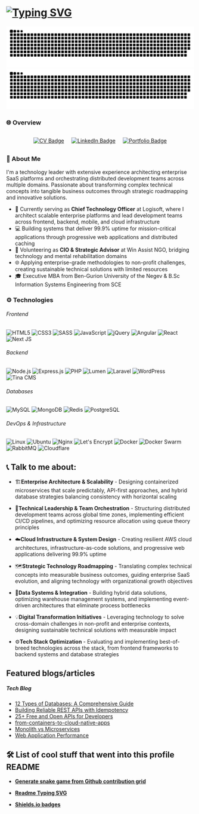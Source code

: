        
<h1 style"display:flex; justify-content:center">
<a href="https://nc555.vercel.app"><img src="https://readme-typing-svg.herokuapp.com?font=Nunito&weight=600&size=72&duration=2000&pause=1&color=6777EF&center=true&vCenter=true&multiline=true&repeat=false&width=1000&height=300&lines=Hello+%F0%9F%91%8B;My+Name+Is+Nati;I+am+a+CTO" alt="Typing SVG" /></a>
</h1>

![github contribution grid snake animation](https://raw.githubusercontent.com/platane/platane/output/github-contribution-grid-snake-dark.svg#gh-dark-mode-only)![github contribution grid snake animation](https://raw.githubusercontent.com/platane/platane/output/github-contribution-grid-snake.svg#gh-light-mode-only)

### 🌐 Overview

<div style="display: flex; justify-content: center; gap: 20px; margin: 30px 0;">
  <a href="https://github.com/NC555/NC555/blob/main/cv.pdf" target="_blank" styles="text-decoration:none;">
    <img src="https://img.shields.io/badge/CV-View%20Resume-6777EF?style=for-the-badge&logo=adobe-acrobat-reader&logoColor=white" alt="CV Badge"/>
  </a>
  <a href="https://www.linkedin.com/in/nati-cabti/" target="_blank" styles="text-decoration:none;">
    <img src="https://img.shields.io/badge/LinkedIn-Connect-0A66C2?style=for-the-badge&logo=linkedin&logoColor=white" alt="LinkedIn Badge"/>
  </a>
  <a href="https://nati.nc555.online" target="_blank" styles="text-decoration:none;">
    <img src="https://img.shields.io/badge/Portfolio-View%20Projects-6777EF?style=for-the-badge&logo=notion&logoColor=white" alt="Portfolio Badge"/>
  </a>
</div>



### 👋 About Me

I'm a technology leader with extensive experience architecting enterprise SaaS platforms and orchestrating distributed development teams across multiple domains. Passionate about transforming complex technical concepts into tangible business outcomes through strategic roadmapping and innovative solutions.

* 🏢 Currently serving as **Chief Technology Officer** at Logisoft, where I architect scalable enterprise platforms and lead development teams across frontend, backend, mobile, and cloud infrastructure
* 💻 Building systems that deliver 99.9% uptime for mission-critical applications through progressive web applications and distributed caching
* 🤝 Volunteering as **CIO & Strategic Advisor** at Win Assist NGO, bridging technology and mental rehabilitation domains
* 🌐 Applying enterprise-grade methodologies to non-profit challenges, creating sustainable technical solutions with limited resources
* 🎓 Executive MBA from Ben-Gurion University of the Negev & B.Sc Information Systems Engineering from SCE

### ⚙️ Technologies

###### Frontend
![HTML5](https://img.shields.io/badge/html5-%23E34F26.svg?style=plastic&logo=html5&logoColor=white)
![CSS3](https://img.shields.io/badge/css3-%231572B6.svg?style=plastic&logo=css3&logoColor=white) 
![SASS](https://img.shields.io/badge/SASS-hotpink.svg?style=plastic&logo=SASS&logoColor=white) 
![JavaScript](https://img.shields.io/badge/javascript-%23323330.svg?style=plastic&logo=javascript&logoColor=%23F7DF1E)
![jQuery](https://img.shields.io/badge/jquery-%230769AD.svg?style=plastic&logo=jquery&logoColor=white)
![Angular](https://img.shields.io/badge/angular-%23DD0031.svg?style=plastic&logo=angular&logoColor=white) 
![React](https://img.shields.io/badge/react-%2320232a.svg?style=plastic&logo=react&logoColor=%2361DAFB) 
![Next JS](https://img.shields.io/badge/Next-black?style=plastic&logo=next.js&logoColor=white)
###### Backend
![Node.js](https://img.shields.io/badge/node.js-6DA55F?style=plastic&logo=node.js&logoColor=white) 
![Express.js](https://img.shields.io/badge/express.js-%23404d59.svg?style=plastic&logo=express&logoColor=%2361DAFB)
![PHP](https://img.shields.io/badge/php-%23777BB4.svg?style=plastic&logo=php&logoColor=white) 
![Lumen](https://img.shields.io/badge/Lumen-%23FF2D20.svg?style=plastic&logo=lumen&logoColor=white)
![Laravel](https://img.shields.io/badge/laravel-%23FF2D20.svg?style=plastic&logo=laravel&logoColor=white)
![WordPress](https://img.shields.io/badge/WordPress-%23117AC9.svg?style=plastic&logo=WordPress&logoColor=white) 
![Tina CMS](https://img.shields.io/badge/Tina%20CMS-F6762D?style=plastic&logoColor=white)
###### Databases
![MySQL](https://img.shields.io/badge/mysql-%2300f.svg?style=plastic&logo=mysql&logoColor=white)
![MongoDB](https://img.shields.io/badge/MongoDB-%234ea94b.svg?style=plastic&logo=mongodb&logoColor=white) 
![Redis](https://img.shields.io/badge/redis-%23DD0031.svg?style=plastic&logo=redis&logoColor=white)
![PostgreSQL](https://img.shields.io/badge/PostgreSQL-316192?style=plastic&logo=postgresql&logoColor=white)
###### DevOps & Infrastructure
![Linux](https://img.shields.io/badge/Linux-FCC624?style=plastic&logo=linux&logoColor=black)
![Ubuntu](https://img.shields.io/badge/Ubuntu-E95420?style=plastic&logo=ubuntu&logoColor=white)
![Nginx](https://img.shields.io/badge/nginx-%23009639.svg?style=plastic&logo=nginx&logoColor=white) 
![Let's Encrypt](https://img.shields.io/badge/Let's%20Encrypt-003A70?style=plastic&logo=letsencrypt&logoColor=white)
![Docker](https://img.shields.io/badge/docker-%230db7ed.svg?style=plastic&logo=docker&logoColor=white) 
![Docker Swarm](https://img.shields.io/badge/docker%20swarm-%230db7ed.svg?style=plastic&logo=docker&logoColor=white)
![RabbitMQ](https://img.shields.io/badge/rabbitmq-%23FF6600.svg?style=plastic&logo=rabbitmq&logoColor=white) 
![Cloudflare](https://img.shields.io/badge/Cloudflare-F38020?style=plastic&logo=Cloudflare&logoColor=white)  

## 📞 Talk to me about:

* 🏗️**Enterprise Architecture & Scalability**  - Designing containerized microservices that scale predictably, API-first approaches, and hybrid database strategies balancing consistency with horizontal scaling
  
* 👥**Technical Leadership & Team Orchestration**  - Structuring distributed development teams across global time zones, implementing efficient CI/CD pipelines, and optimizing resource allocation using queue theory principles

* ☁️**Cloud Infrastructure & System Design**  - Creating resilient AWS cloud architectures, infrastructure-as-code solutions, and progressive web applications delivering 99.9% uptime

* 🗺️**Strategic Technology Roadmapping**  - Translating complex technical concepts into measurable business outcomes, guiding enterprise SaaS evolution, and aligning technology with organizational growth objectives

* 🔄**Data Systems & Integration**  - Building hybrid data solutions, optimizing warehouse management systems, and implementing event-driven architectures that eliminate process bottlenecks

* 💡**Digital Transformation Initiatives** - Leveraging technology to solve cross-domain challenges in non-profit and enterprise contexts, designing sustainable technical solutions with measurable impact

* ⚙️**Tech Stack Optimization** - Evaluating and implementing best-of-breed technologies across the stack, from frontend frameworks to backend systems and database strategies

## Featured blogs/articles
  ##### Tech Blog
-  [12 Types of Databases: A Comprehensive Guide](https://nati.nc555.online/blog/12-types-of-databases)
-  [Building Reliable REST APIs with Idempotency](https://nati.nc555.online/blog/building-reliable-rest-apis-with-idempotency)
-  [25+ Free and Open APIs for Developers](https://nati.nc555.online/blog/free-and-open-apis-for-developers)
-  [from-containers-to-cloud-native-apps](https://nati.nc555.online/blog/from-containers-to-cloud-native-apps)
-  [Monolith vs Microservices](https://nati.nc555.online/blog/software-architecture-patterns)
-  [Web Application Performance](https://nati.nc555.online/blog/web-app-performance)


## 🛠️ List of cool stuff that went into this profile README

- [**Generate snake game from Github contribution grid**](https://github.com/marketplace/actions/generate-snake-game-from-github-contribution-grid)

- [**Readme Typing SVG**](https://readme-typing-svg.herokuapp.com/demo/)

- [**Shields.io badges**](https://shields.io/)


<!--
## 📊 GitHub Stats:

<div style="display: none; flex-wrap: wrap; justify-content: space-between; gap: 20px; margin-bottom: 30px;">
  <div style="flex: 1; min-width: 300px; box-shadow: 0 4px 8px rgba(0,0,0,0.2); border-radius: 10px; overflow: hidden;">
    <img src="https://github-readme-stats.vercel.app/api?username=nc555&theme=dark&hide_border=false&include_all_commits=true&count_private=true" alt="GitHub Stats" width="100%" height="100%" style="display: block;">
  </div>
  
  <div style="flex: 1; min-width: 300px; box-shadow: 0 4px 8px rgba(0,0,0,0.2); border-radius: 10px; overflow: hidden;">
    <img src="https://github-readme-streak-stats.herokuapp.com/?user=nc555&theme=dark&hide_border=false" alt="GitHub Streak Stats" width="100%" height="100%" style="display: block;">
  </div>
  
  <div style="flex: 1; min-width: 300px; box-shadow: 0 4px 8px rgba(0,0,0,0.2); border-radius: 10px; overflow: hidden;">
    <img src="https://github-readme-stats.vercel.app/api/top-langs/?username=nc555&theme=dark&hide_border=false&include_all_commits=true&count_private=true&layout=compact" alt="Top Languages" width="100%" height="100%" style="display: block;">
  </div>
</div>
-->


